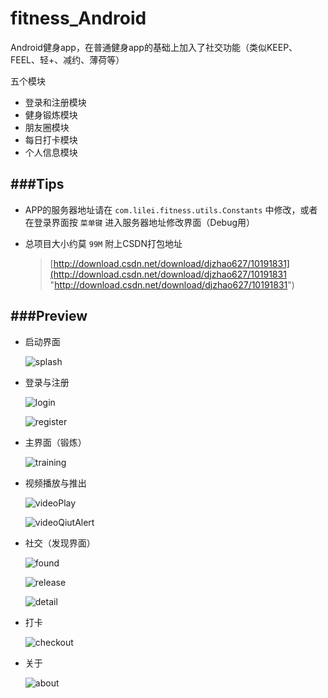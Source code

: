 # fitness_Android
Android健身app，在普通健身app的基础上加入了社交功能（类似KEEP、FEEL、轻+、减约、薄荷等）

五个模块

 - 登录和注册模块
 - 健身锻炼模块
 - 朋友圈模块
 - 每日打卡模块
 - 个人信息模块

###Tips
--- 
 - APP的服务器地址请在 `com.lilei.fitness.utils.Constants` 中修改，或者在登录界面按 `菜单键` 进入服务器地址修改界面（Debug用）

- 总项目大小约莫 `99M` 附上CSDN打包地址
	> [http://download.csdn.net/download/djzhao627/10191831](http://download.csdn.net/download/djzhao627/10191831 "http://download.csdn.net/download/djzhao627/10191831")


###Preview
--- 

 - 启动界面

	![splash](https://github.com/djzhao627/fitness_Android/blob/master/Preview/splash.jpg)

 - 登录与注册
	
	![login](https://github.com/djzhao627/fitness_Android/blob/master/Preview/login.png)
	
	![register](https://github.com/djzhao627/fitness_Android/blob/master/Preview/register.png)

 - 主界面（锻炼）

	![training](https://github.com/djzhao627/fitness_Android/blob/master/Preview/train.png)

 - 视频播放与推出

	![videoPlay](https://github.com/djzhao627/fitness_Android/blob/master/Preview/videoPlay.png)

	![videoQiutAlert](https://github.com/djzhao627/fitness_Android/blob/master/Preview/videoQiutAlert.png)

 - 社交（发现界面）

	![found](https://github.com/djzhao627/fitness_Android/blob/master/Preview/found.jpg)

	![release](https://github.com/djzhao627/fitness_Android/blob/master/Preview/release.jpg)

	![detail](https://github.com/djzhao627/fitness_Android/blob/master/Preview/newsDetail.png)

 - 打卡

	![checkout](https://github.com/djzhao627/fitness_Android/blob/master/Preview/checkout.png)

 - 关于

	![about](https://github.com/djzhao627/fitness_Android/blob/master/Preview/aboutme.png)

	